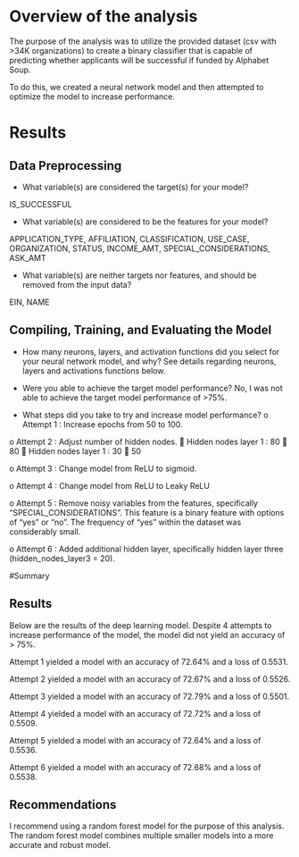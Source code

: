# Overview of the analysis

The purpose of the analysis was to utilize the provided dataset (csv with >34K organizations) to create a binary classifier that is capable of predicting whether applicants will be successful if funded by Alphabet Soup.  

To do this, we created a neural network model and then attempted to optimize the model to increase performance.  

# Results

## Data Preprocessing

-	What variable(s) are considered the target(s) for your model?

IS_SUCCESSFUL

-	What variable(s) are considered to be the features for your model?

APPLICATION_TYPE, AFFILIATION, CLASSIFICATION, USE_CASE, ORGANIZATION, STATUS, INCOME_AMT, SPECIAL_CONSIDERATIONS, ASK_AMT 

-	What variable(s) are neither targets nor features, and should be removed from the input data?

EIN, NAME

## Compiling, Training, and Evaluating the Model

-	How many neurons, layers, and activation functions did you select for your neural network model, and why?
See details regarding neurons, layers and activations functions below. 

-	Were you able to achieve the target model performance?
No, I was not able to achieve the target model performance of >75%. 

-	What steps did you take to try and increase model performance?
o	Attempt 1 : Increase epochs from 50 to 100.  

o	Attempt 2 : Adjust number of hidden nodes. 
	Hidden nodes layer 1 : 80  80
	Hidden nodes layer 1 : 30  50

o	Attempt 3 : Change model from ReLU to sigmoid. 

o	Attempt 4 : Change model from ReLU to Leaky ReLU  

o	Attempt 5 : Remove noisy variables from the features, specifically “SPECIAL_CONSIDERATIONS”.  This feature is a binary feature with options of “yes” or “no”.  The frequency of “yes” within the dataset was considerably small.  

o	Attempt 6 : Added additional hidden layer, specifically hidden layer three (hidden_nodes_layer3 = 20).

#Summary
## Results

Below are the results of the deep learning model.  Despite 4 attempts to increase performance of the model, the model did not yield an accuracy of > 75%.  

Attempt 1 yielded a model with an accuracy of 72.64% and a loss of 0.5531.

Attempt 2 yielded a model with an accuracy of 72.67% and a loss of 0.5526.

Attempt 3 yielded a model with an accuracy of 72.79% and a loss of 0.5501.

Attempt 4 yielded a model with an accuracy of 72.72% and a loss of 0.5509.

Attempt 5 yielded a model with an accuracy of 72.64% and a loss of 0.5536.

Attempt 6 yielded a model with an accuracy of 72.68% and a loss of 0.5538.

## Recommendations

I recommend using a random forest model for the purpose of this analysis.  The random forest model combines multiple smaller models into a more accurate and robust model.  
